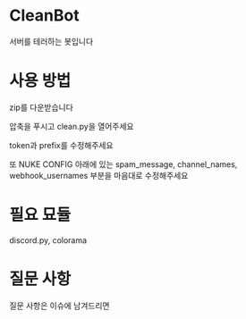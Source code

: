 # CleanBot
서버를 테러하는 봇입니다

# 사용 방법
zip를 다운받습니다

압축을 푸시고 clean.py을 열어주세요

token과 prefix를 수정해주세요

또 NUKE CONFIG 아래에 있는 spam_message, channel_names, webhook_usernames 부분을 마음대로 수정해주세요

# 필요 묘듈
discord.py, colorama

# 질문 사항
질문 사항은 이슈에 남겨드리면 
